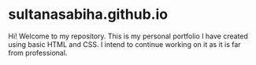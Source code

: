 # sultanasabiha.github.io
Hi!
Welcome to my repository. This is my personal portfolio I have created using basic HTML and CSS. I intend to continue working on it as it is far from professional. 

